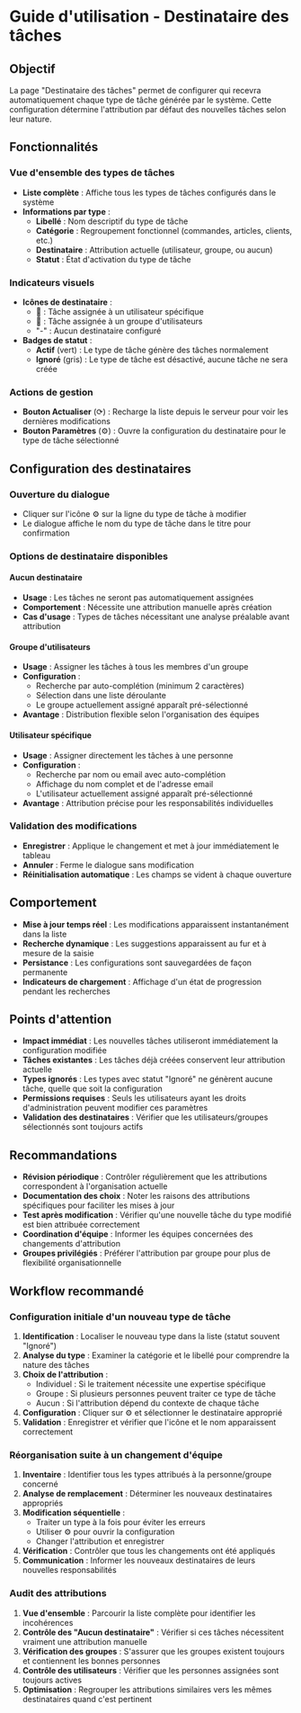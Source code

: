 # Guide d'utilisation - Destinataire des tâches

## Objectif

La page "Destinataire des tâches" permet de configurer qui recevra automatiquement chaque type de tâche générée par le système. Cette configuration détermine l'attribution par défaut des nouvelles tâches selon leur nature.

## Fonctionnalités

### Vue d'ensemble des types de tâches

- **Liste complète** : Affiche tous les types de tâches configurés dans le système
- **Informations par type** :
  - **Libellé** : Nom descriptif du type de tâche
  - **Catégorie** : Regroupement fonctionnel (commandes, articles, clients, etc.)
  - **Destinataire** : Attribution actuelle (utilisateur, groupe, ou aucun)
  - **Statut** : État d'activation du type de tâche

### Indicateurs visuels

- **Icônes de destinataire** :
  - 👤 : Tâche assignée à un utilisateur spécifique
  - 👥 : Tâche assignée à un groupe d'utilisateurs
  - "-" : Aucun destinataire configuré
- **Badges de statut** :
  - **Actif** (vert) : Le type de tâche génère des tâches normalement
  - **Ignoré** (gris) : Le type de tâche est désactivé, aucune tâche ne sera créée

### Actions de gestion

- **Bouton Actualiser** (⟳) : Recharge la liste depuis le serveur pour voir les dernières modifications
- **Bouton Paramètres** (⚙️) : Ouvre la configuration du destinataire pour le type de tâche sélectionné

## Configuration des destinataires

### Ouverture du dialogue

- Cliquer sur l'icône ⚙️ sur la ligne du type de tâche à modifier
- Le dialogue affiche le nom du type de tâche dans le titre pour confirmation

### Options de destinataire disponibles

#### Aucun destinataire
- **Usage** : Les tâches ne seront pas automatiquement assignées
- **Comportement** : Nécessite une attribution manuelle après création
- **Cas d'usage** : Types de tâches nécessitant une analyse préalable avant attribution

#### Groupe d'utilisateurs
- **Usage** : Assigner les tâches à tous les membres d'un groupe
- **Configuration** : 
  - Recherche par auto-complétion (minimum 2 caractères)
  - Sélection dans une liste déroulante
  - Le groupe actuellement assigné apparaît pré-sélectionné
- **Avantage** : Distribution flexible selon l'organisation des équipes

#### Utilisateur spécifique
- **Usage** : Assigner directement les tâches à une personne
- **Configuration** :
  - Recherche par nom ou email avec auto-complétion
  - Affichage du nom complet et de l'adresse email
  - L'utilisateur actuellement assigné apparaît pré-sélectionné
- **Avantage** : Attribution précise pour les responsabilités individuelles

### Validation des modifications

- **Enregistrer** : Applique le changement et met à jour immédiatement le tableau
- **Annuler** : Ferme le dialogue sans modification
- **Réinitialisation automatique** : Les champs se vident à chaque ouverture

## Comportement

- **Mise à jour temps réel** : Les modifications apparaissent instantanément dans la liste
- **Recherche dynamique** : Les suggestions apparaissent au fur et à mesure de la saisie
- **Persistance** : Les configurations sont sauvegardées de façon permanente
- **Indicateurs de chargement** : Affichage d'un état de progression pendant les recherches

## Points d'attention

- **Impact immédiat** : Les nouvelles tâches utiliseront immédiatement la configuration modifiée
- **Tâches existantes** : Les tâches déjà créées conservent leur attribution actuelle
- **Types ignorés** : Les types avec statut "Ignoré" ne génèrent aucune tâche, quelle que soit la configuration
- **Permissions requises** : Seuls les utilisateurs ayant les droits d'administration peuvent modifier ces paramètres
- **Validation des destinataires** : Vérifier que les utilisateurs/groupes sélectionnés sont toujours actifs

## Recommandations

- **Révision périodique** : Contrôler régulièrement que les attributions correspondent à l'organisation actuelle
- **Documentation des choix** : Noter les raisons des attributions spécifiques pour faciliter les mises à jour
- **Test après modification** : Vérifier qu'une nouvelle tâche du type modifié est bien attribuée correctement
- **Coordination d'équipe** : Informer les équipes concernées des changements d'attribution
- **Groupes privilégiés** : Préférer l'attribution par groupe pour plus de flexibilité organisationnelle

## Workflow recommandé

### Configuration initiale d'un nouveau type de tâche

1. **Identification** : Localiser le nouveau type dans la liste (statut souvent "Ignoré")
2. **Analyse du type** : Examiner la catégorie et le libellé pour comprendre la nature des tâches
3. **Choix de l'attribution** :
   - Individuel : Si le traitement nécessite une expertise spécifique
   - Groupe : Si plusieurs personnes peuvent traiter ce type de tâche
   - Aucun : Si l'attribution dépend du contexte de chaque tâche
4. **Configuration** : Cliquer sur ⚙️ et sélectionner le destinataire approprié
5. **Validation** : Enregistrer et vérifier que l'icône et le nom apparaissent correctement

### Réorganisation suite à un changement d'équipe

1. **Inventaire** : Identifier tous les types attribués à la personne/groupe concerné
2. **Analyse de remplacement** : Déterminer les nouveaux destinataires appropriés
3. **Modification séquentielle** :
   - Traiter un type à la fois pour éviter les erreurs
   - Utiliser ⚙️ pour ouvrir la configuration
   - Changer l'attribution et enregistrer
4. **Vérification** : Contrôler que tous les changements ont été appliqués
5. **Communication** : Informer les nouveaux destinataires de leurs nouvelles responsabilités

### Audit des attributions

1. **Vue d'ensemble** : Parcourir la liste complète pour identifier les incohérences
2. **Contrôle des "Aucun destinataire"** : Vérifier si ces tâches nécessitent vraiment une attribution manuelle
3. **Vérification des groupes** : S'assurer que les groupes existent toujours et contiennent les bonnes personnes
4. **Contrôle des utilisateurs** : Vérifier que les personnes assignées sont toujours actives
5. **Optimisation** : Regrouper les attributions similaires vers les mêmes destinataires quand c'est pertinent
